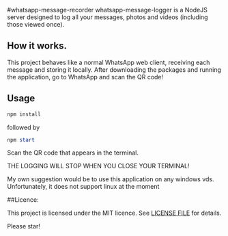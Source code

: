 
#whatsapp-message-recorder 
whatsapp-message-logger is a NodeJS server designed to log all your messages, photos and videos (including those viewed once).

## How it works.
This project behaves like a normal WhatsApp web client, receiving each message and storing it locally. After downloading the packages and running the application, go to WhatsApp and scan the QR code!

## Usage 
```powershell
npm install
```
followed by 
```powershell
npm start
```

Scan the QR code that appears in the terminal.

THE LOGGING WILL STOP WHEN YOU CLOSE YOUR TERMINAL!

My own suggestion would be to use this application on any windows vds. Unfortunately, it does not support linux at the moment

##Licence:

This project is licensed under the MIT licence. See [LICENSE FILE](LICENSE) for details.

Please star! 
